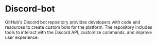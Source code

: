 # Discord-bot
GitHub's Discord bot repository provides developers with code and resources to create custom bots for the platform. The repository includes tools to interact with the Discord API, customize commands, and improve user experience.
